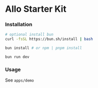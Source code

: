 # Allo Starter Kit

### Installation

```sh
# optional install bun
curl -fsSL https://bun.sh/install | bash 

bun install # or npm | pnpm install

bun run dev
```

### Usage

See `apps/demo`
